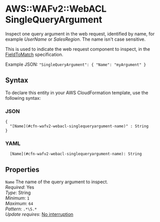 # AWS::WAFv2::WebACL SingleQueryArgument<a name="aws-properties-wafv2-webacl-singlequeryargument"></a>

Inspect one query argument in the web request, identified by name, for example _UserName_ or _SalesRegion_\. The name isn't case sensitive\.

This is used to indicate the web request component to inspect, in the [FieldToMatch](https://docs.aws.amazon.com/AWSCloudFormation/latest/UserGuide/aws-properties-wafv2-rulegroup-xssmatchstatement.html#cfn-wafv2-rulegroup-xssmatchstatement-fieldtomatch) specification\.

Example JSON: `"SingleQueryArgument": { "Name": "myArgument" }`

## Syntax<a name="aws-properties-wafv2-webacl-singlequeryargument-syntax"></a>

To declare this entity in your AWS CloudFormation template, use the following syntax:

### JSON<a name="aws-properties-wafv2-webacl-singlequeryargument-syntax.json"></a>

```
{
  "[Name](#cfn-wafv2-webacl-singlequeryargument-name)" : String
}
```

### YAML<a name="aws-properties-wafv2-webacl-singlequeryargument-syntax.yaml"></a>

```
  [Name](#cfn-wafv2-webacl-singlequeryargument-name): String
```

## Properties<a name="aws-properties-wafv2-webacl-singlequeryargument-properties"></a>

`Name` <a name="cfn-wafv2-webacl-singlequeryargument-name"></a>
The name of the query argument to inspect\.  
_Required_: Yes  
_Type_: String  
_Minimum_: `1`  
_Maximum_: `64`  
_Pattern_: `.*\S.*`  
_Update requires_: [No interruption](https://docs.aws.amazon.com/AWSCloudFormation/latest/UserGuide/using-cfn-updating-stacks-update-behaviors.html#update-no-interrupt)
